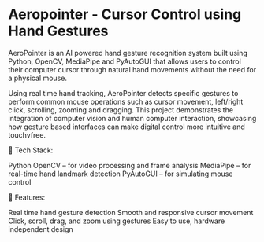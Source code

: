 # Aeropointer - Cursor Control using Hand Gestures

AeroPointer is an AI powered hand gesture recognition system built using Python, OpenCV, MediaPipe and PyAutoGUI that allows users to control their computer cursor through natural hand movements without the need for a physical mouse.

Using real time hand tracking, AeroPointer detects specific gestures to perform common mouse operations such as cursor movement, left/right click, scrolling, zooming  and dragging. This project demonstrates the integration of computer vision and human computer interaction, showcasing how gesture based interfaces can make digital control more intuitive and touchvfree.

🔧 Tech Stack:

Python
OpenCV – for video processing and frame analysis
MediaPipe – for real-time hand landmark detection
PyAutoGUI – for simulating mouse control

🚀 Features:

Real time hand gesture detection
Smooth and responsive cursor movement
Click, scroll, drag, and zoom using gestures
Easy to use, hardware independent design
